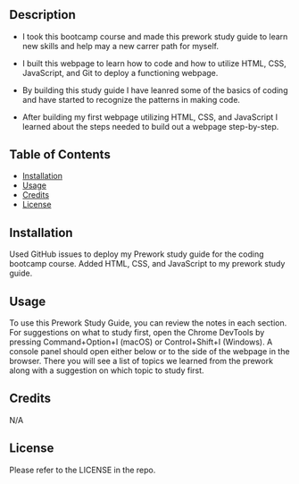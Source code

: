 # <Andrew Blanchard Prework Study Webpage>

## Description

- I took this bootcamp course and made this prework study guide to learn new skills and help may a new carrer path for myself. 

- I built this webpage to learn how to code and how to utilize HTML, CSS, JavaScript, and Git to deploy a functioning webpage.

- By building this study guide I have leanred some of the basics of coding and have started to recognize the patterns in making code. 

- After building my first webpage utilizing HTML, CSS, and JavaScript I learned about the steps needed to build out a webpage step-by-step. 

## Table of Contents

- [Installation](#installation)
- [Usage](#usage)
- [Credits](#credits)
- [License](#license)

## Installation

Used GitHub issues to deploy my Prework study guide for the coding bootcamp course. Added HTML, CSS, and JavaScript to my prework study guide. 

## Usage

To use this Prework Study Guide, you can review the notes in each section. For suggestions on what to study first, open the Chrome DevTools by pressing Command+Option+I (macOS) or Control+Shift+I (Windows). A console panel should open either below or to the side of the webpage in the browser. There you will see a list of topics we learned from the prework along with a suggestion on which topic to study first.


## Credits

N/A

## License

Please refer to the LICENSE in the repo.
